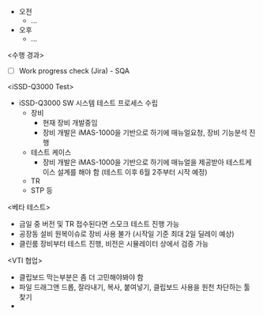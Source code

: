 - 오전
	- ...
- 오후
	- ...

<수행 경과>
- [ ] Work progress check (Jira) - SQA

\<iSSD-Q3000 Test>
- iSSD-Q3000 SW 시스템 테스트 프로세스 수립
	- 장비
		- 현재 장비 개발중임
		- 장비 개발은 iMAS-1000을 기반으로 하기에 매뉴얼요청, 장비 기능분석 진행
	- 테스트 케이스
		- 장비 개발은 iMAS-1000을 기반으로 하기에 매뉴얼을 제공받아 테스트케이스 설계를 해야 함 (테스트 이후 6월 2주부터 시작 예정)
	- TR
	- STP 등

<베타 테스트>
- 금일 중 버전 및 TR 접수된다면 스모크 테스트 진행 가능
- 공장동 설비 원복이슈로 장비 사용 불가 (시작일 기준 최대 2일 딜레이 예상)
- 클린룸 장비부터 테스트 진행, 비전은 시뮬레이터 상에서 검증 가능


<VTI 협업>
- 클립보드 막는부분은 좀 더 고민해야봐야 함
- 파일 드래그앤 드롭, 잘라내기, 복사, 붙여넣기, 클립보드 사용을 원천 차단하는 툴 찾기
- 